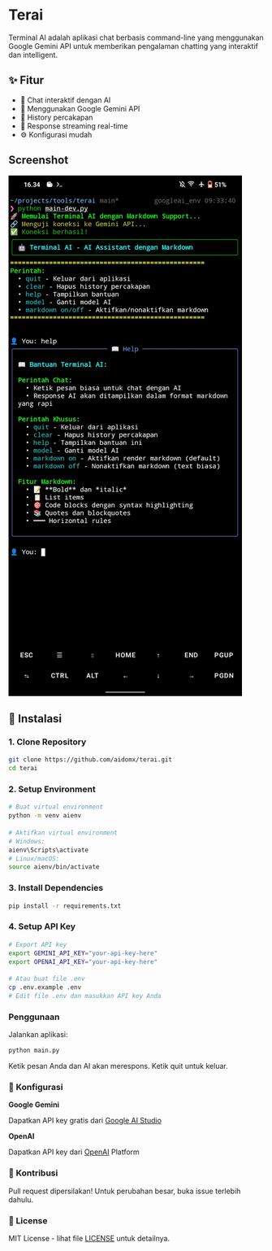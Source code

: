 # Terai

Terminal AI adalah aplikasi chat berbasis command-line yang menggunakan Google Gemini API untuk memberikan pengalaman chatting yang interaktif dan intelligent.

## ✨ Fitur

- 💬 Chat interaktif dengan AI
- 🧠 Menggunakan Google Gemini API
- 💾 History percakapan
- 🚀 Response streaming real-time
- ⚙️ Konfigurasi mudah

## Screenshot

![Terminal AI](ss.jpg)

## 🚀 Instalasi

### 1. Clone Repository

```bash
git clone https://github.com/aidomx/terai.git
cd terai
```

### 2. Setup Environment

```bash
# Buat virtual environment
python -m venv aienv

# Aktifkan virtual environment
# Windows:
aienv\Scripts\activate
# Linux/macOS:
source aienv/bin/activate
```

### 3. Install Dependencies

```bash
pip install -r requirements.txt
```

### 4. Setup API Key

```bash
# Export API key
export GEMINI_API_KEY="your-api-key-here"
export OPENAI_API_KEY="your-api-key-here"

# Atau buat file .env
cp .env.example .env
# Edit file .env dan masukkan API key Anda
```

### Penggunaan

Jalankan aplikasi:

```bash
python main.py
```

Ketik pesan Anda dan AI akan merespons. Ketik quit untuk keluar.

### 🔧 Konfigurasi

**Google Gemini**

Dapatkan API key gratis dari [Google AI Studio](https://ai.google.dev/gemini-api/docs?hl=id)

**OpenAI**

Dapatkan API key dari [OpenAI](https://platform.openai.com/api-keys) Platform

### 🤝 Kontribusi

Pull request dipersilakan! Untuk perubahan besar, buka issue terlebih dahulu.

### 📝 License

MIT License - lihat file [LICENSE](https://github.com/aidomx/terai/blob/main/LICENSE) untuk detailnya.
